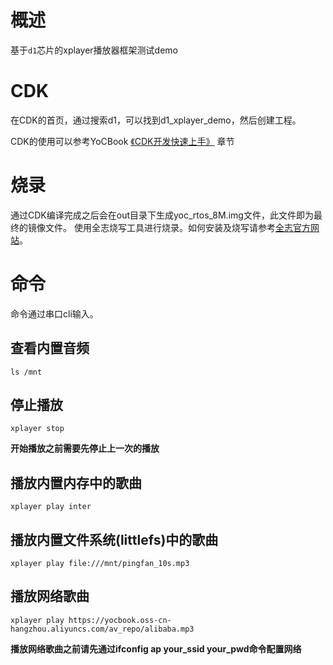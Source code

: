 # 概述

基于`d1`芯片的xplayer播放器框架测试demo

# CDK
在CDK的首页，通过搜索d1，可以找到d1_xplayer_demo，然后创建工程。

CDK的使用可以参考YoCBook [《CDK开发快速上手》](https://yoc.docs.t-head.cn/yocbook/Chapter2-%E5%BF%AB%E9%80%9F%E4%B8%8A%E6%89%8B%E6%8C%87%E5%BC%95/%E4%BD%BF%E7%94%A8CDK%E5%BC%80%E5%8F%91%E5%BF%AB%E9%80%9F%E4%B8%8A%E6%89%8B.html) 章节

# 烧录
通过CDK编译完成之后会在out目录下生成yoc_rtos_8M.img文件，此文件即为最终的镜像文件。
使用全志烧写工具进行烧录。如何安装及烧写请参考[全志官方网站](https://d1.docs.aw-ol.com/study/study_4compile/#phoenixsuit)。

# 命令

命令通过串口cli输入。

## 查看内置音频
```
ls /mnt
```

## 停止播放

```
xplayer stop
```

**开始播放之前需要先停止上一次的播放**

## 播放内置内存中的歌曲

```
xplayer play inter
```
## 播放内置文件系统(littlefs)中的歌曲

```
xplayer play file:///mnt/pingfan_10s.mp3
```

## 播放网络歌曲

```
xplayer play https://yocbook.oss-cn-hangzhou.aliyuncs.com/av_repo/alibaba.mp3
```

**播放网络歌曲之前请先通过ifconfig ap your_ssid your_pwd命令配置网络**

